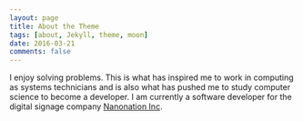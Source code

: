 ```yaml
---
layout: page
title: About the Theme
tags: [about, Jekyll, theme, moon]
date: 2016-03-21
comments: false
---
```

    
I enjoy solving problems. This is what has inspired me to work in computing as systems technicians and is also what has pushed me to study computer science to become a developer. I am currently a software developer for the digital signage company [Nanonation Inc](http://www.nanonation.net/). 